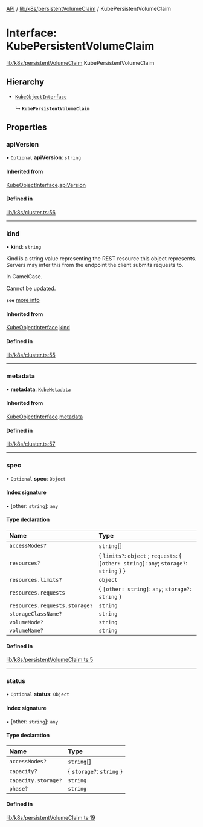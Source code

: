 [API](../API.md) / [lib/k8s/persistentVolumeClaim](../modules/lib_k8s_persistentVolumeClaim.md) / KubePersistentVolumeClaim

# Interface: KubePersistentVolumeClaim

[lib/k8s/persistentVolumeClaim](../modules/lib_k8s_persistentVolumeClaim.md).KubePersistentVolumeClaim

## Hierarchy

- [`KubeObjectInterface`](lib_k8s_cluster.KubeObjectInterface.md)

  ↳ **`KubePersistentVolumeClaim`**

## Properties

### apiVersion

• `Optional` **apiVersion**: `string`

#### Inherited from

[KubeObjectInterface](lib_k8s_cluster.KubeObjectInterface.md).[apiVersion](lib_k8s_cluster.KubeObjectInterface.md#apiversion)

#### Defined in

[lib/k8s/cluster.ts:56](https://github.com/kubernetes-sigs/headlamp/blob/072d2509b/frontend/src/lib/k8s/cluster.ts#L56)

___

### kind

• **kind**: `string`

Kind is a string value representing the REST resource this object represents.
Servers may infer this from the endpoint the client submits requests to.

In CamelCase.

Cannot be updated.

**`see`** [more info](https://git.k8s.io/community/contributors/devel/sig-architecture/api-conventions.md#types-kinds)

#### Inherited from

[KubeObjectInterface](lib_k8s_cluster.KubeObjectInterface.md).[kind](lib_k8s_cluster.KubeObjectInterface.md#kind)

#### Defined in

[lib/k8s/cluster.ts:55](https://github.com/kubernetes-sigs/headlamp/blob/072d2509b/frontend/src/lib/k8s/cluster.ts#L55)

___

### metadata

• **metadata**: [`KubeMetadata`](lib_k8s_cluster.KubeMetadata.md)

#### Inherited from

[KubeObjectInterface](lib_k8s_cluster.KubeObjectInterface.md).[metadata](lib_k8s_cluster.KubeObjectInterface.md#metadata)

#### Defined in

[lib/k8s/cluster.ts:57](https://github.com/kubernetes-sigs/headlamp/blob/072d2509b/frontend/src/lib/k8s/cluster.ts#L57)

___

### spec

• `Optional` **spec**: `Object`

#### Index signature

▪ [other: `string`]: `any`

#### Type declaration

| Name | Type |
| :------ | :------ |
| `accessModes?` | `string`[] |
| `resources?` | { `limits?`: `object` ; `requests`: { `[other: string]`: `any`; `storage?`: `string`  }  } |
| `resources.limits?` | `object` |
| `resources.requests` | { `[other: string]`: `any`; `storage?`: `string`  } |
| `resources.requests.storage?` | `string` |
| `storageClassName?` | `string` |
| `volumeMode?` | `string` |
| `volumeName?` | `string` |

#### Defined in

[lib/k8s/persistentVolumeClaim.ts:5](https://github.com/kubernetes-sigs/headlamp/blob/072d2509b/frontend/src/lib/k8s/persistentVolumeClaim.ts#L5)

___

### status

• `Optional` **status**: `Object`

#### Index signature

▪ [other: `string`]: `any`

#### Type declaration

| Name | Type |
| :------ | :------ |
| `accessModes?` | `string`[] |
| `capacity?` | { `storage?`: `string`  } |
| `capacity.storage?` | `string` |
| `phase?` | `string` |

#### Defined in

[lib/k8s/persistentVolumeClaim.ts:19](https://github.com/kubernetes-sigs/headlamp/blob/072d2509b/frontend/src/lib/k8s/persistentVolumeClaim.ts#L19)
